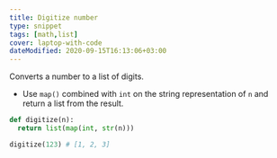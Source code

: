 ```yaml
---
title: Digitize number
type: snippet
tags: [math,list]
cover: laptop-with-code
dateModified: 2020-09-15T16:13:06+03:00
---
```


Converts a number to a list of digits.

- Use `map()` combined with `int` on the string representation of `n` and return a list from the result.

```py
def digitize(n):
  return list(map(int, str(n)))
```

```py
digitize(123) # [1, 2, 3]
```
